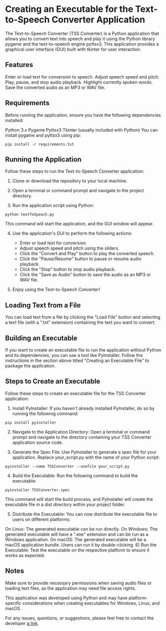 # Creating an Executable for the Text-to-Speech Converter Application
The Text-to-Speech Converter (TSS Converter) is a Python application that allows you to convert text into speech and play it using the Python library pygame and the text-to-speech engine pyttsx3. This application provides a graphical user interface (GUI) built with tkinter for user interaction.

## Features
Enter or load text for conversion to speech.
Adjust speech speed and pitch.
Play, pause, and stop audio playback.
Highlight currently spoken words.
Save the converted audio as an MP3 or WAV file.
## Requirements
Before running the application, ensure you have the following dependencies installed:

Python 3.x
Pygame
Pyttsx3
Tkinter (usually included with Python)
You can install pygame and pyttsx3 using pip:

```console
pip install -r requirements.txt
```
## Running the Application
Follow these steps to run the Text-to-Speech Converter application:

1) Clone or download the repository to your local machine.

2) Open a terminal or command prompt and navigate to the project directory.

3) Run the application script using Python:
```console
python textToSpeach.py
```
This command will start the application, and the GUI window will appear.

4) Use the application's GUI to perform the following actions:

    * Enter or load text for conversion.
    * Adjust speech speed and pitch using the sliders.
    * Click the "Convert and Play" button to play the converted speech.
    * Click the "Pause/Resume" button to pause or resume audio playback.
    * Click the "Stop" button to stop audio playback.
    * Click the "Save as Audio" button to save the audio as an MP3 or WAV file.
5) Enjoy using the Text-to-Speech Converter!

## Loading Text from a File
You can load text from a file by clicking the "Load File" button and selecting a text file (with a ".txt" extension) containing the text you want to convert.

## Building an Executable
If you want to create an executable file to run the application without Python and its dependencies, you can use a tool like PyInstaller. Follow the instructions in the section above titled "Creating an Executable File" to package the application.


## Steps to Create an Executable
Follow these steps to create an executable file for the TSS Converter application:

1) Install PyInstaller: If you haven't already installed PyInstaller, do so by running the following command:
```console
pip install pyinstaller
```
2) Navigate to the Application Directory: Open a terminal or command prompt and navigate to the directory containing your TSS Converter application source code.

3) Generate the Spec File: Use PyInstaller to generate a spec file for your application. Replace your_script.py with the name of your Python script:

```console
pyinstaller --name TSSConverter --onefile your_script.py
```
4) Build the Executable: Run the following command to build the executable:
```console
pyinstaller TSSConverter.spec
```
This command will start the build process, and PyInstaller will create the executable file in a dist directory within your project folder.

5) Distribute the Executable: You can now distribute the executable file to users on different platforms:

On Linux: The generated executable can be run directly.
On Windows: The generated executable will have a ".exe" extension and can be run as a Windows application.
On macOS: The generated executable will be a macOS application bundle. Users can run it by double-clicking.
6) Run the Executable: Test the executable on the respective platform to ensure it works as expected.

## Notes
Make sure to provide necessary permissions when saving audio files or loading text files, as the application may need file access rights.

This application was developed using Python and may have platform-specific considerations when creating executables for Windows, Linux, and macOS.


For any issues, questions, or suggestions, please feel free to contact the developer [a link](https://github.com/nikhilmp448/).


